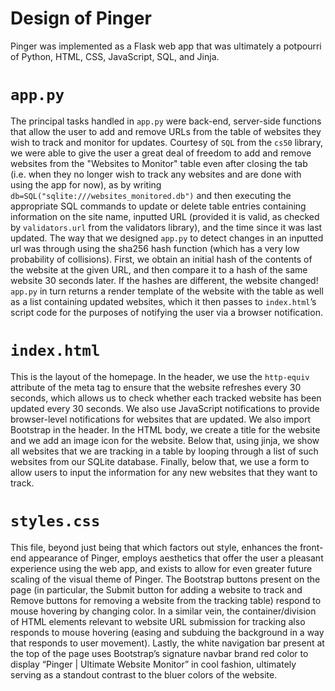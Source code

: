 # Design of Pinger

Pinger was implemented as a Flask web app that was ultimately a potpourri of Python, HTML, CSS, JavaScript, SQL, and Jinja.

# ```app.py```
The principal tasks handled in ```app.py``` were back-end, server-side functions that allow the user to add and remove URLs from the table of websites they wish to track and monitor for updates. Courtesy of ```SQL``` from the ```cs50``` library, we were able to give the user a great deal of freedom to add and remove websites from the "Websites to Monitor" table even after closing the tab (i.e. when they no longer wish to track any websites and are done with using the app for now), as by writing ```db=SQL("sqlite:///websites_monitored.db")``` and then executing the appropriate SQL commands to update or delete table entries containing information on the site name, inputted URL (provided it is valid, as checked by ```validators.url``` from the validators library), and the time since it was last updated. The way that we designed ```app.py``` to detect changes in an inputted url was through using the sha256 hash function (which has a very low probability of collisions). First, we obtain an initial hash of the contents of the website at the given URL, and then compare it to a hash of the same website 30 seconds later. If the hashes are different, the website changed! ``` app.py``` in turn returns a render template of the website with the table as well as a list containing updated websites, which it then passes to ```index.html```’s script code for the purposes of notifying the user via a browser notification.

# ```index.html```
This is the layout of the homepage. In the header, we use the ```http-equiv``` attribute of the meta tag to ensure that the website refreshes every 30 seconds, which allows us to check whether each tracked website has been updated every 30 seconds. We also use JavaScript notifications to provide browser-level notifications for websites that are updated. We also import Bootstrap in the header. In the HTML body, we create a title for the website and we add an image icon for the website. Below that, using jinja, we show all websites that we are tracking in a table by looping through a list of such websites from our SQLite database. Finally, below that, we use a form to allow users to input the information for any new websites that they want to track.

# ```styles.css```
This file, beyond just being that which factors out style, enhances the front-end appearance of Pinger, employs aesthetics that offer the user a pleasant experience using the web app, and exists to allow for even greater future scaling of the visual theme of Pinger. The Bootstrap buttons present on the page (in particular, the Submit button for adding a website to track and Remove buttons for removing a website from the tracking table) respond to mouse hovering by changing color. In a similar vein, the container/division of HTML elements relevant to website URL submission for tracking also responds to mouse hovering (easing and subduing the background in a way that responds to user movement). Lastly, the white navigation bar present at the top of the page uses Bootstrap’s signature navbar brand red color to display “Pinger | Ultimate Website Monitor” in cool fashion, ultimately serving as a standout contrast to the bluer colors of the website.



